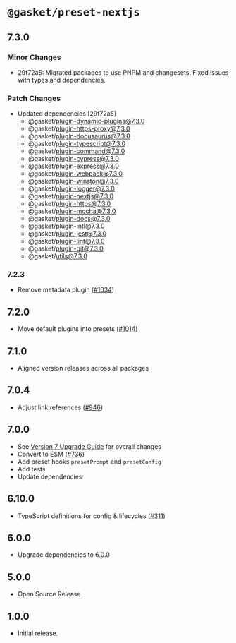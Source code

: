 # `@gasket/preset-nextjs`

## 7.3.0

### Minor Changes

- 29f72a5: Migrated packages to use PNPM and changesets. Fixed issues with types and dependencies.

### Patch Changes

- Updated dependencies [29f72a5]
  - @gasket/plugin-dynamic-plugins@7.3.0
  - @gasket/plugin-https-proxy@7.3.0
  - @gasket/plugin-docusaurus@7.3.0
  - @gasket/plugin-typescript@7.3.0
  - @gasket/plugin-command@7.3.0
  - @gasket/plugin-cypress@7.3.0
  - @gasket/plugin-express@7.3.0
  - @gasket/plugin-webpack@7.3.0
  - @gasket/plugin-winston@7.3.0
  - @gasket/plugin-logger@7.3.0
  - @gasket/plugin-nextjs@7.3.0
  - @gasket/plugin-https@7.3.0
  - @gasket/plugin-mocha@7.3.0
  - @gasket/plugin-docs@7.3.0
  - @gasket/plugin-intl@7.3.0
  - @gasket/plugin-jest@7.3.0
  - @gasket/plugin-lint@7.3.0
  - @gasket/plugin-git@7.3.0
  - @gasket/utils@7.3.0

### 7.2.3

- Remove metadata plugin ([#1034])

## 7.2.0

- Move default plugins into presets ([#1014])

## 7.1.0

- Aligned version releases across all packages

## 7.0.4

- Adjust link references ([#946])

## 7.0.0

- See [Version 7 Upgrade Guide] for overall changes
- Convert to ESM ([#736])
- Add preset hooks `presetPrompt` and `presetConfig`
- Add tests
- Update dependencies

## 6.10.0

- TypeScript definitions for config & lifecycles ([#311])

## 6.0.0

- Upgrade dependencies to 6.0.0

## 5.0.0

- Open Source Release

## 1.0.0

- Initial release.

[Version 7 Upgrade Guide]: /docs/upgrade-to-7.md
[#311]: https://github.com/godaddy/gasket/pull/311
[#736]: https://github.com/godaddy/gasket/pull/736
[#946]: https://github.com/godaddy/gasket/pull/946
[#1014]: https://github.com/godaddy/gasket/pull/1014
[#1034]: https://github.com/godaddy/gasket/pull/1034
